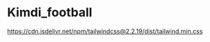 # Kimdi_football
https://cdn.jsdelivr.net/npm/tailwindcss@2.2.19/dist/tailwind.min.css
<meta name="google-site-verification" content="tv8HTWdM21s_0EHXCFkm0r_-xemqVhXfjVwkgS_ob6E" />
